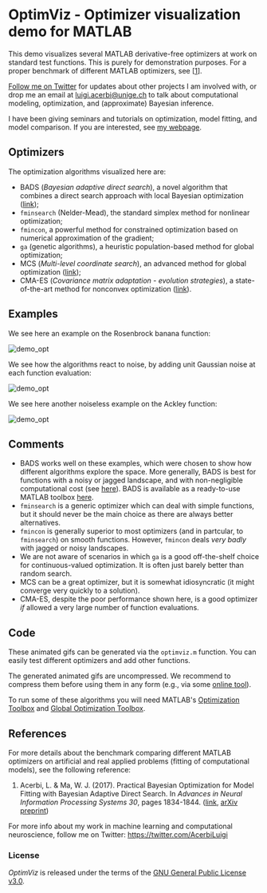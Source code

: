 # OptimViz - Optimizer visualization demo for MATLAB

This demo visualizes several MATLAB derivative-free optimizers at work on standard test functions. This is purely for demonstration purposes. For a proper benchmark of different MATLAB optimizers, see [[1](https://github.com/lacerbi/optimviz#reference)].

[Follow me on Twitter](https://twitter.com/AcerbiLuigi) for updates about other projects I am involved with, or drop me an email at  <luigi.acerbi@unige.ch> to talk about computational modeling, optimization, and (approximate) Bayesian inference.

I have been giving seminars and tutorials on optimization, model fitting, and model comparison. If you are interested, see [my webpage](http://luigiacerbi.com/tutorials/).

## Optimizers

The optimization algorithms visualized here are:

- BADS (*Bayesian adaptive direct search*), a novel algorithm that combines a direct search approach with local Bayesian optimization ([link](https://github.com/lacerbi/bads));
- `fminsearch` (Nelder-Mead), the standard simplex method for nonlinear optimization;
- `fmincon`, a powerful method for constrained optimization based on numerical approximation of the gradient;
- `ga` (genetic algorithms), a heuristic population-based method for global optimization;
- MCS (*Multi-level coordinate search*), an advanced method for global optimization ([link](http://www.mat.univie.ac.at/~neum/software/mcs/));
- CMA-ES (*Covariance matrix adaptation - evolution strategies*), a state-of-the-art method for nonconvex optimization ([link](https://www.lri.fr/~hansen/cmaesintro.html)).

## Examples

We see here an example on the Rosenbrock banana function:

![demo_opt](https://github.com/lacerbi/optimviz/blob/master/gifs/optimviz-rosenbrock.gif)

We see how the algorithms react to noise, by adding unit Gaussian noise at each function evaluation:

![demo_opt](https://github.com/lacerbi/optimviz/blob/master/gifs/optimviz-rosenbrock-noisy.gif)

We see here another noiseless example on the Ackley function:

![demo_opt](https://github.com/lacerbi/optimviz/blob/master/gifs/optimviz-ackley.gif)


## Comments

- BADS works well on these examples, which were chosen to show how different algorithms explore the space. More generally, BADS is best for functions with a noisy or jagged landscape, and with non-negligible computational cost (see [here](https://github.com/lacerbi/bads/wiki#which-kind-of-problems-is-bads-suited-for)). BADS is available as a ready-to-use MATLAB toolbox [here](https://github.com/lacerbi/bads).
- `fminsearch` is a generic optimizer which can deal with simple functions, but it should never be the main choice as there are always better alternatives.
- `fmincon` is generally superior to most optimizers (and in partcular, to `fminsearch`) on smooth functions. However, `fmincon` deals *very badly* with jagged or noisy landscapes.
- We are not aware of scenarios in which `ga` is a good off-the-shelf choice for continuous-valued optimization. It is often just barely better than random search.
- MCS can be a great optimizer, but it is somewhat idiosyncratic (it might converge very quickly to a solution).
- CMA-ES, despite the poor performance shown here, is a good optimizer *if* allowed a very large number of function evaluations.

## Code

These animated gifs can be generated via the `optimviz.m` function. You can easily test different optimizers and add other functions.

The generated animated gifs are uncompressed. We recommend to compress them before using them in any form (e.g., via some [online tool](https://ezgif.com/optimize)).

To run some of these algorithms you will need MATLAB's [Optimization Toolbox](http://www.mathworks.com/products/optimization/) and [Global Optimization Toolbox](http://www.mathworks.com/products/global-optimization/).

## References

For more details about the benchmark comparing different MATLAB optimizers on artificial and real applied problems (fitting of computational models), see the following reference:

1. Acerbi, L. & Ma, W. J. (2017). Practical Bayesian Optimization for Model Fitting with Bayesian Adaptive Direct Search. In *Advances in Neural Information Processing Systems 30*, pages 1834-1844. ([link](https://papers.nips.cc/paper/6780-practical-bayesian-optimization-for-model-fitting-with-bayesian-adaptive-direct-search), [arXiv preprint](https://arxiv.org/abs/1705.04405))

For more info about my work in machine learning and computational neuroscience, follow me on Twitter: https://twitter.com/AcerbiLuigi


### License

*OptimViz* is released under the terms of the [GNU General Public License v3.0](https://github.com/lacerbi/optimviz/blob/master/LICENSE.txt).

